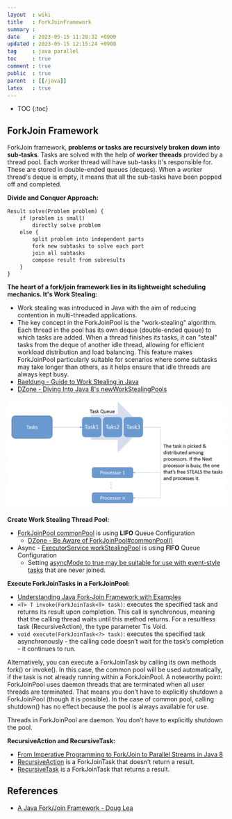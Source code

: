 ```yaml
---
layout  : wiki
title   : ForkJoinFramework
summary : 
date    : 2023-05-15 11:28:32 +0900
updated : 2023-05-15 12:15:24 +0900
tag     : java parallel
toc     : true
comment : true
public  : true
parent  : [[/java]]
latex   : true
---
```

* TOC
{:toc}

## ForkJoin Framework

ForkJoin framework, __problems or tasks are recursively broken down into sub-tasks__.
Tasks are solved with the help of __worker threads__ provided by a thread pool.
Each worker thread will have sub-tasks it's responsible for. These are stored in double-ended queues (deques).
When a worker thread's deque is empty, it means that all the sub-tasks have been popped off and completed.

__Divide and Conquer Approach:__

```
Result solve(Problem problem) {
    if (problem is small)
        directly solve problem
    else {
        split problem into independent parts
        fork new subtasks to solve each part
        join all subtasks
        compose result from subresults
    }
}
```

__The heart of a fork/join framework lies in its lightweight
scheduling mechanics. It's Work Stealing:__
- Work stealing was introduced in Java with the aim of reducing contention in multi-threaded applications.
- The key concept in the ForkJoinPool is the "work-stealing" algorithm. Each thread in the pool has its own deque (double-ended queue) to which tasks are added. When a thread finishes its tasks, it can "steal" tasks from the deque of another idle thread, allowing for efficient workload distribution and load balancing. This feature makes ForkJoinPool particularly suitable for scenarios where some subtasks may take longer than others, as it helps ensure that idle threads are always kept busy.
- [Baeldung - Guide to Work Stealing in Java](https://www.baeldung.com/java-work-stealing)
- [DZone - Diving Into Java 8's newWorkStealingPools](https://dzone.com/articles/diving-into-java-8s-newworkstealingpools)

![](/resource/wiki/java-forkjoinframework/workstealing.png)

__Create Work Stealing Thread Pool:__
- [ForkJoinPool commonPool](https://docs.oracle.com/javase/8/docs/api/java/util/concurrent/ForkJoinPool.html) is using __LIFO__ Queue Configuration
  - [DZone - Be Aware of ForkJoinPool#commonPool()](https://dzone.com/articles/be-aware-of-forkjoinpoolcommonpool)
- Async - [ExecutorService workStealingPool](https://docs.oracle.com/javase/8/docs/api/java/util/concurrent/Executors.html#newWorkStealingPool--) is using __FIFO__ Queue Configuration
  - Setting [asyncMode to true may be suitable for use with event-style tasks](https://docs.oracle.com/en/java/javase/17/docs/api/java.base/java/util/concurrent/ForkJoinPool.html) that are never joined.

__Execute ForkJoinTasks in a ForkJoinPool:__
- [Understanding Java Fork-Join Framework with Examples](https://wwconfirmedw.codejava.net/java-core/concurrency/understanding-java-fork-join-framework-with-examples)
- `<T> T invoke(ForkJoinTask<T> task)`: executes the specified task and returns its result upon completion. This call is synchronous, meaning that the calling thread waits until this method returns. For a resultless task (RecursiveAction), the type parameter Tis Void.
- `void execute(ForkJoinTask<?> task)`: executes the specified task asynchronously - the calling code doesn’t wait for the task’s completion - it continues to run.

Alternatively, you can execute a ForkJoinTask by calling its own methods fork() or invoke(). In this case, the common pool will be used automatically, if the task is not already running within a ForkJoinPool.
A noteworthy point: ForkJoinPool uses daemon threads that are terminated when all user threads are terminated. That means you don’t have to explicitly shutdown a ForkJoinPool (though it is possible). In the case of common pool, calling shutdown() has no effect because the pool is always available for use.

Threads in ForkJoinPool are daemon. You don’t have to explicitly shutdown the pool.

__RecursiveAction and RecursiveTask:__
- [From Imperative Programming to Fork/Join to Parallel Streams in Java 8](https://www.infoq.com/articles/forkjoin-to-parallel-streams/)
- [RecursiveAction](https://docs.oracle.com/javase/8/docs/api/java/util/concurrent/RecursiveAction.html) is a ForkJoinTask that doesn’t return a result.
- [RecursiveTask](https://docs.oracle.com/javase/8/docs/api/java/util/concurrent/RecursiveTask.html) is a ForkJoinTask that returns a result.

## References

- [A Java Fork/Join Framework - Doug Lea](https://gee.cs.oswego.edu/dl/papers/fj.pdf)
